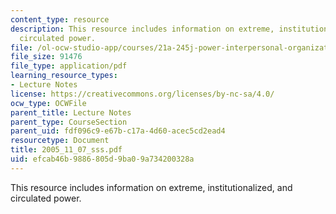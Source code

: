 ```yaml
---
content_type: resource
description: This resource includes information on extreme, institutionalized, and
  circulated power.
file: /ol-ocw-studio-app/courses/21a-245j-power-interpersonal-organizational-and-global-dimensions-fall-2005/efcab46b9886805d9ba09a734200328a_2005_11_07_sss.pdf
file_size: 91476
file_type: application/pdf
learning_resource_types:
- Lecture Notes
license: https://creativecommons.org/licenses/by-nc-sa/4.0/
ocw_type: OCWFile
parent_title: Lecture Notes
parent_type: CourseSection
parent_uid: fdf096c9-e67b-c17a-4d60-acec5cd2ead4
resourcetype: Document
title: 2005_11_07_sss.pdf
uid: efcab46b-9886-805d-9ba0-9a734200328a
---
```

This resource includes information on extreme, institutionalized, and circulated power.